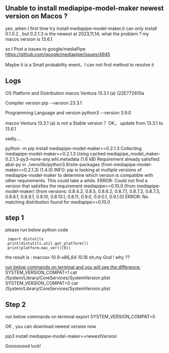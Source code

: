 ## Unable to install mediapipe-model-maker newest version on Macos ?

yes ,when I first time try install mediapipe-model-maker,it can only install 0.1.0.2 ,
but 0.2.1.3 is the newest at 2023,11,14; what the problem ? my macos version is 13.6.1 

so I Post a issues to google/mediaPipe https://github.com/google/mediapipe/issues/4945

Maybe it is a Small probability event，I can not find method to resolve it


## Logs

OS Platform and Distribution
macos Ventura 13.3.1 (a) (22E772610a

Compiler version
pip --version 23.3.1

Programming Language and version
python3 --version 3.9.0


macos Ventura 13.3.1 (a) is not a Stable version？ OK， update from 13.3.1 to 13.6.1

sadly.... 

python -m pip install mediapipe-model-maker==0.2.1.3
Collecting mediapipe-model-maker==0.2.1.3
Using cached mediapipe_model_maker-0.2.1.3-py3-none-any.whl.metadata (1.6 kB)
Requirement already satisfied: absl-py in ./venv/lib/python3.9/site-packages (from mediapipe-model-maker==0.2.1.3) (1.4.0)
INFO: pip is looking at multiple versions of mediapipe-model-maker to determine which version is compatible with other requirements. This could take a while.
ERROR: Could not find a version that satisfies the requirement mediapipe>=0.10.0 (from mediapipe-model-maker) (from versions: 0.8.4.2, 0.8.5, 0.8.6.2, 0.8.7.1, 0.8.7.2, 0.8.7.3, 0.8.8.1, 0.8.9.1, 0.8.10, 0.8.10.1, 0.8.11, 0.9.0, 0.9.0.1, 0.9.1.0)
ERROR: No matching distribution found for mediapipe>=0.10.0

## step 1

  please run below python code 
  ```
   import distutils
   print(distutils.util.get_platform())
   print(platform.mac_ver()[0])
  ```
   the result is :
      macosx-10.9-x86_64
      10.16
   oh,my God ! why ??

[run below commands on terminal and you will see the difference:](https://eclecticlight.co/2020/08/13/macos-version-numbering-isnt-so-simple/)
SYSTEM_VERSION_COMPAT=1 cat /System/Library/CoreServices/SystemVersion.plist
SYSTEM_VERSION_COMPAT=0 cat /System/Library/CoreServices/SystemVersion.plist

   
## Step 2 
run below commands on terminal
export SYSTEM_VERSION_COMPAT=0

OK , you can download newest version now 

pip3 install mediapipe-model-maker==newestVersion

Goooooood luck!

